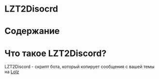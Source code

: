 # LZT2Disocrd
# Содержание

# Что такое LZT2Discord?
LZT2Discord - скрипт бота, который копирует сообщения с вашей темы на [Lolz](https://lolz.huru)
